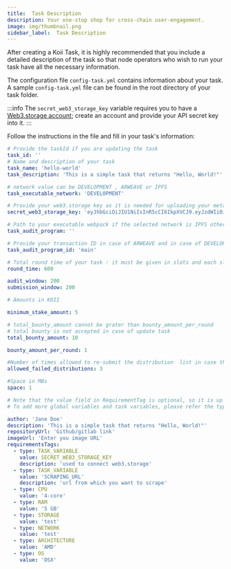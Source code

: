 ```yaml
---
title:  Task Description
description: Your one-stop shop for cross-chain user-engagement.
image: img/thumbnail.png
sidebar_label:  Task Description
---
```


After creating a Koii Task, it is highly recommended that you include a detailed description of the task so that node operators who wish to run your task have all the necessary information.

The configuration file `config-task.yml` contains information about your task. A sample `config-task.yml` file can be found in the root directory of your task folder.

:::info
The `secret_web3_storage_key` variable requires you to have a [Web3.storage account](https://web3.storage/); create an account and provide your API secret key into it.
:::

Follow the instructions in the file and fill in your task's information:

```yml
# Provide the taskId if you are updating the task
task_id: ''
# Name and description of your task
task_name: 'hello-world'
task_description: 'This is a simple task that returns "Hello, World!"'

# network value can be DEVELOPMENT , ARWEAVE or IPFS
task_executable_network: 'DEVELOPMENT'

# Provide your web3.storage key as it is needed for uploading your metadata
secret_web3_storage_key: 'eyJhbGciOiJIU1NiIsInR5cCI6IkpXVCJ9.eyJzdWIiOiJkaWQ6ZXRocjoweDNhMzJGMjdGZUFENTU0RGRDRDAyRGVFRTZmNzcyRjQxN0MzYzdkMTUiLCJpc3MiOiJ3ZWIzLXN0b3JhZ2UiLCJpYXQiOjE2ODMyOTU4MTQ0MjcsIm5hbWUiOiJrb2lpLXRvZG8ifQ.Pp2ziiA4h5QcSVLLwA7am4vAQdUor6ad3qe2M3_0N8k'

# Path to your executable webpack if the selected network is IPFS otherwise leave blank
task_audit_program: ''

# Provide your transaction ID in case of ARWEAVE and in case of DEVELOPMENT leave your executable name as "main" otherwise leave blank
task_audit_program_id: 'main'

# Total round time of your task : it must be given in slots and each slot is rougly equal to 4ms
round_time: 600

audit_window: 200
submission_window: 200

# Amounts in KOII

minimum_stake_amount: 5

# total_bounty_amount cannot be grater than bounty_amount_per_round
# total bounty is not accepted in case of update task
total_bounty_amount: 10

bounty_amount_per_round: 1

#Number of times allowed to re-submit the distribution  list in case the distribution list is audited
allowed_failed_distributions: 3

#Space in MBs
space: 1

# Note that the value field in RequirementTag is optional, so it is up to you to include it or not based on your use case.
# To add more global variables and task variables, please refer the type,value,description format shown below

author: 'Jane Doe'
description: 'This is a simple task that returns "Hello, World!"'
repositoryUrl: 'Github/gitlab link'
imageUrl: 'Enter you image URL'
requirementsTags:
  - type: TASK_VARIABLE
    value: SECRET_WEB3_STORAGE_KEY
    description: 'used to connect web3.storage'
  - type: TASK_VARIABLE
    value: 'SCRAPING_URL'
    description: 'url from which you want to scrape'
  - type: CPU
    value: '4-core'
  - type: RAM
    value: '5 GB'
  - type: STORAGE
    value: 'test'
  - type: NETWORK
    value: 'test'
  - type: ARCHITECTURE
    value: 'AMD'
  - type: OS
    value: 'OSX'

```